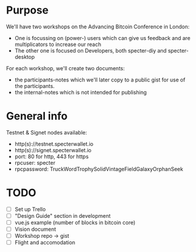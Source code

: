 # Purpose
We'll have two workshops on the Advancing Bitcoin Conference in London:
* One is focussing on (power-) users which can give us feedback and are multiplicators to increase our reach
* The other one is focused on Developers, both specter-diy and specter-desktop

For each workshop, we'll create two documents:
* the participants-notes which we'll later copy to a public gist for use of the participants.
* the internal-notes which is not intended for publishing

# General info

Testnet & Signet nodes available:

- http(s)://testnet.specterwallet.io
- http(s)://signet.specterwallet.io
- port: 80 for http, 443 for https
- rpcuser: specter
- rpcpassword: TruckWordTrophySolidVintageFieldGalaxyOrphanSeek

# TODO

- [ ] Set up Trello
- [ ] "Design Guide" section in development
- [ ] vue.js example (number of blocks in bitcoin core)
- [ ] Vision document
- [ ] Workshop repo -> gist
- [ ] Flight and accomodation
